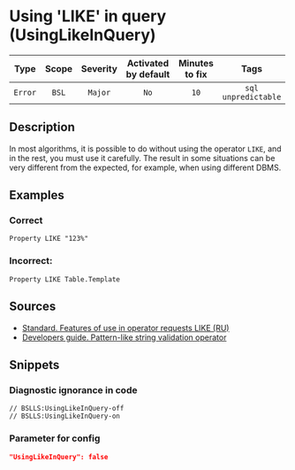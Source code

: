 # Using 'LIKE' in query (UsingLikeInQuery)

|   Type    |    Scope    | Severity |    Activated<br>by default    |    Minutes<br>to fix    |              Tags              |
|:--------:|:-----------------------------:|:--------:|:------------------------------:|:-----------------------------------:|:------------------------------:|
| `Error` |             `BSL`             | `Major` |             `No`              |                `10`                 |    `sql`<br>`unpredictable`    |

<!-- Блоки выше заполняются автоматически, не трогать -->
## Description
<!-- Описание диагностики заполняется вручную. Необходимо понятным языком описать смысл и схему работу -->

In most algorithms, it is possible to do without using the operator `LIKE`, and in the rest, you must use it carefully. The result in some situations can be very different from the expected, for example, when using different DBMS.

## Examples
<!-- В данном разделе приводятся примеры, на которые диагностика срабатывает, а также можно привести пример, как можно исправить ситуацию -->

### Correct

```bsl
Property LIKE "123%"
```

### Incorrect:

```bsl
Property LIKE Table.Template
```

## Sources
<!-- Необходимо указывать ссылки на все источники, из которых почерпнута информация для создания диагностики -->
<!-- Примеры источников

* Источник: [Стандарт: Тексты модулей](https://its.1c.ru/db/v8std#content:456:hdoc)
* Полезная информация: [Отказ от использования модальных окон](https://its.1c.ru/db/metod8dev#content:5272:hdoc)
* Источник: [Cognitive complexity, ver. 1.4](https://www.sonarsource.com/docs/CognitiveComplexity.pdf) -->

- [Standard. Features of use in operator requests LIKE (RU)](https://its.1c.ru/db/v8std#content:726:hdoc)
- [Developers guide. Pattern-like string validation operator](https://its.1c.ru/db/v8318doc#bookmark:dev:TI000000506)

## Snippets

<!-- Блоки ниже заполняются автоматически, не трогать -->
### Diagnostic ignorance in code

```bsl
// BSLLS:UsingLikeInQuery-off
// BSLLS:UsingLikeInQuery-on
```

### Parameter for config

```json
"UsingLikeInQuery": false
```
